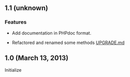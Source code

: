 ## 1.1 (unknown)

### Features

- Add documentation in PHPdoc format.

- Refactored and renamed some methods [UPGRADE.md](UPGRADE.md)


## 1.0 (March 13, 2013)

Initialize
